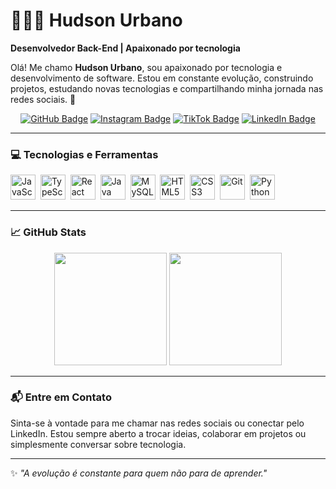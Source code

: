 # 👨🏾‍💻 Hudson Urbano

**Desenvolvedor Back-End | Apaixonado por tecnologia**

Olá! Me chamo **Hudson Urbano**, sou apaixonado por tecnologia e desenvolvimento de software. Estou em constante evolução, construindo projetos, estudando novas tecnologias e compartilhando minha jornada nas redes sociais. 🚀

<div align="center">
  
[![GitHub Badge](https://img.shields.io/badge/GitHub-Hudson--Urbano-181717?style=for-the-badge&logo=github&logoColor=white)](https://github.com/Hudson-Urbano/Hudson-Urbano)
[![Instagram Badge](https://img.shields.io/badge/Instagram-0hudson__dev-E4405F?style=for-the-badge&logo=instagram&logoColor=white)](https://www.instagram.com/0hudson_dev?igsh=OGVsNWh4OHpoNnlv&utm_source=qr)
[![TikTok Badge](https://img.shields.io/badge/TikTok-hudson__dev-000000?style=for-the-badge&logo=tiktok&logoColor=white)](https://www.tiktok.com/@hudson_dev?_t=ZM-8wDDnNijKEQ&_r=1)
[![LinkedIn Badge](https://img.shields.io/badge/LinkedIn-hudsonurbano-0A66C2?style=for-the-badge&logo=linkedin&logoColor=white)](https://www.linkedin.com/in/hudsonurbano)

</div>

---

### 💻 Tecnologias e Ferramentas

<div align="left">
  <img src="https://cdn.jsdelivr.net/gh/devicons/devicon/icons/javascript/javascript-original.svg" title="JavaScript" alt="JavaScript" width="40" height="40"/>&nbsp;
  <img src="https://cdn.jsdelivr.net/gh/devicons/devicon/icons/typescript/typescript-original.svg" title="TypeScript" alt="TypeScript" width="40" height="40"/>&nbsp;
  <img src="https://cdn.jsdelivr.net/gh/devicons/devicon/icons/react/react-original.svg" title="React" alt="React" width="40" height="40"/>&nbsp;
  <img src="https://cdn.jsdelivr.net/gh/devicons/devicon/icons/java/java-original.svg" title="Java" alt="Java" width="40" height="40"/>&nbsp;
  <img src="https://cdn.jsdelivr.net/gh/devicons/devicon/icons/mysql/mysql-original.svg" title="MySQL" alt="MySQL" width="40" height="40"/>&nbsp;
  <img src="https://cdn.jsdelivr.net/gh/devicons/devicon/icons/html5/html5-original.svg" title="HTML5" alt="HTML5" width="40" height="40"/>&nbsp;
  <img src="https://cdn.jsdelivr.net/gh/devicons/devicon/icons/css3/css3-original.svg" title="CSS3" alt="CSS3" width="40" height="40"/>&nbsp;
  <img src="https://cdn.jsdelivr.net/gh/devicons/devicon/icons/git/git-original.svg" title="Git" alt="Git" width="40" height="40"/>&nbsp;
  <img src="https://cdn.jsdelivr.net/gh/devicons/devicon/icons/python/python-original.svg" title="Python" alt="Python" width="40" height="40"/>
</div>

---

### 📈 GitHub Stats

<div align="center">
  <img height="180em" src="https://github-readme-stats.vercel.app/api?username=Hudson-Urbano&show_icons=true&theme=radical&count_private=true&hide=prs"/>
  <img height="180em" src="https://github-readme-stats.vercel.app/api/top-langs/?username=Hudson-Urbano&layout=compact&theme=radical"/>
</div>

---

### 📬 Entre em Contato

Sinta-se à vontade para me chamar nas redes sociais ou conectar pelo LinkedIn. Estou sempre aberto a trocar ideias, colaborar em projetos ou simplesmente conversar sobre tecnologia.

---

✨ _"A evolução é constante para quem não para de aprender."_  
